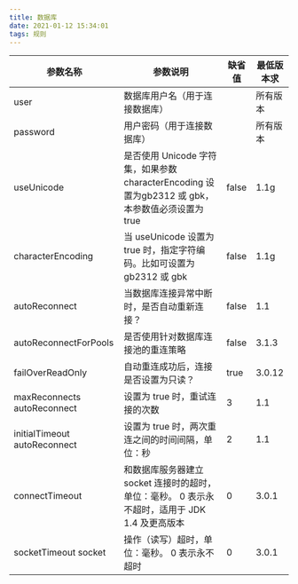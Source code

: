 ```yaml
---
title: 数据库
date: 2021-01-12 15:34:01
tags: 规则
---
```



|参数名称      |                      参数说明     |                                                                  缺省值 |最低版本求|
|------------- | -------------  | ------------- |------------- |
|user                            | 数据库用户名（用于连接数据库）|                                                                |所有版本|
|password                        | 用户密码（用于连接数据库） |                                                                   |所有版本|
|useUnicode                      | 是否使用 Unicode 字符集，如果参数 characterEncoding 设置为gb2312 或 gbk，本参数值必须设置为 true |false |1.1g|
|characterEncoding               | 当 useUnicode 设置为 true 时，指定字符编码。比如可设置为 gb2312 或 gbk                         |false |1.1g|
|autoReconnect                   | 当数据库连接异常中断时，是否自动重新连接？ |false |1.1|
|autoReconnectForPools           | 是否使用针对数据库连接池的重连策略 |false |3.1.3|
|failOverReadOnly                | 自动重连成功后，连接是否设置为只读？| true |3.0.12|
|maxReconnects autoReconnect     | 设置为 true 时，重试连接的次数 |3 |1.1|
|initialTimeout autoReconnect    | 设置为 true 时，两次重连之间的时间间隔，单位：秒 |2 |1.1|
|connectTimeout                  | 和数据库服务器建立 socket 连接时的超时，单位：毫秒。 0 表示永不超时，适用于 JDK 1.4 及更高版本 |0 |3.0.1|
|socketTimeout socket            | 操作（读写）超时，单位：毫秒。 0 表示永不超时 |0 |3.0.1|
